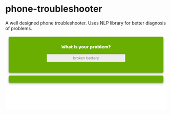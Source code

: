 # phone-troubleshooter
A well designed phone troubleshooter. Uses NLP library for better diagnosis of problems.

      
!["example"](example.png)
